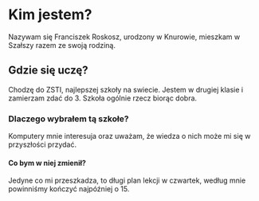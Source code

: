 <!DOCTYPE html>
<html>
  <head>
    <meta charset="utf-8">
  </head>
  <body>
    <h1>Kim jestem?</h2>
    <p>Nazywam się Franciszek Roskosz, urodzony w Knurowie, mieszkam w Szałszy razem ze swoją rodziną.</p>
    <h2>Gdzie się uczę?</h2>
    <p>Chodzę do ZSTI, najlepszej szkoły na swiecie. Jestem w drugiej klasie i zamierzam zdać do 3. Szkoła ogólnie rzecz biorąc dobra.</p>
    <h3>Dlaczego wybrałem tą szkołe?</h3>
    <p>Komputery mnie interesuja oraz uważam, że wiedza o nich może mi się w przyszłości przydać.</p>
    <h4>Co bym w niej zmienił?</h4>
    <p>Jedyne co mi przeszkadza, to długi plan lekcji w czwartek, według mnie powinniśmy kończyć najpóźniej o 15.</p>
  </body>
</html>
